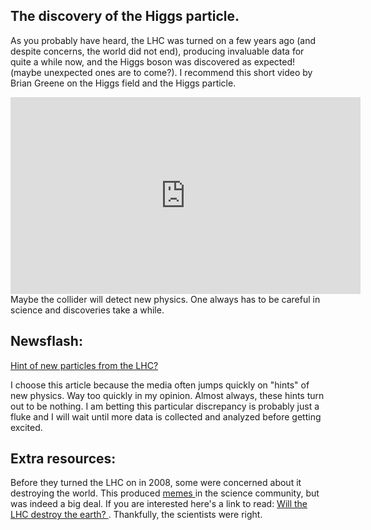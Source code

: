 ## The discovery of the Higgs particle.
As you probably have heard, the LHC was turned on a few years ago (and despite concerns, the world did not end), producing invaluable data for quite a while now, and the Higgs boson was discovered as expected! (maybe unexpected ones are to come?).
I recommend this short video by Brian Greene on the Higgs field and the Higgs particle.
<iframe allowfullscreen="" frameborder="0" height="315" src="https://www.youtube.com/embed/tcHz3o4t6Rk" width="560"></iframe>
Maybe the collider will detect new physics. One always has to be careful in science and discoveries take a while.


## Newsflash:

[Hint of new particles from the LHC? ](https://www.nature.com/news/physicists-excited-by-latest-lhc-anomaly-1.21865)

I choose this article because the media often jumps quickly on "hints" of new physics. Way too quickly in my opinion. Almost always, these hints turn out to be nothing. I am betting this particular discrepancy is probably just a fluke and I will wait until more data is collected and analyzed before getting excited.


## Extra resources:
Before they turned the LHC on in 2008, some were concerned about it destroying the world. This produced <a href="http://hasthelargehadroncolliderdestroyedtheworldyet.com/">memes </a> in the science community, but was indeed a big deal. If you are interested here's a link to read: <a href="http://www.businessinsider.com/will-the-lhc-destroy-the-earth-2015-4" target="_blank"> Will the LHC destroy the earth? </a>. Thankfully, the scientists were right.